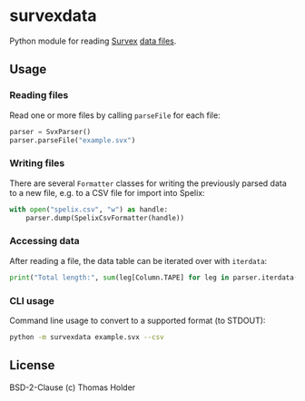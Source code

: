 # survexdata

Python module for reading [Survex](https://survex.com/)
[data files](https://survex.com/docs/manual/datafile.htm).

## Usage

### Reading files

Read one or more files by calling `parseFile` for each file:

```python
parser = SvxParser()
parser.parseFile("example.svx")
```

### Writing files


There are several `Formatter` classes for writing the previously parsed data
to a new file, e.g. to a CSV file for import into Spelix:

```python
with open("spelix.csv", "w") as handle:
    parser.dump(SpelixCsvFormatter(handle))
```

### Accessing data

After reading a file, the data table can be iterated over with `iterdata`:

```python
print("Total length:", sum(leg[Column.TAPE] for leg in parser.iterdata()))
```

### CLI usage

Command line usage to convert to a supported format (to STDOUT):

```bash
python -m survexdata example.svx --csv
```

## License

BSD-2-Clause (c) Thomas Holder
